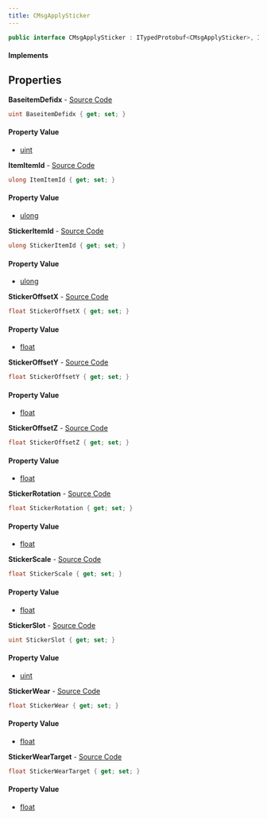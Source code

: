 ```yaml
---
title: CMsgApplySticker
---
```


```csharp
public interface CMsgApplySticker : ITypedProtobuf<CMsgApplySticker>, INativeHandle
```

#### Implements

## Properties

**BaseitemDefidx** - [Source Code](https://github.com/swiftly-solution/swiftlys2/blob/master/managed/src/SwiftlyS2.Generated/Protobufs/Interfaces/CMsgApplySticker.cs#L22)

```csharp
uint BaseitemDefidx { get; set; }
```

#### Property Value

- [uint](https://learn.microsoft.com/dotnet/api/system.uint32)

**ItemItemId** - [Source Code](https://github.com/swiftly-solution/swiftlys2/blob/master/managed/src/SwiftlyS2.Generated/Protobufs/Interfaces/CMsgApplySticker.cs#L16)

```csharp
ulong ItemItemId { get; set; }
```

#### Property Value

- [ulong](https://learn.microsoft.com/dotnet/api/system.uint64)

**StickerItemId** - [Source Code](https://github.com/swiftly-solution/swiftlys2/blob/master/managed/src/SwiftlyS2.Generated/Protobufs/Interfaces/CMsgApplySticker.cs#L13)

```csharp
ulong StickerItemId { get; set; }
```

#### Property Value

- [ulong](https://learn.microsoft.com/dotnet/api/system.uint64)

**StickerOffsetX** - [Source Code](https://github.com/swiftly-solution/swiftlys2/blob/master/managed/src/SwiftlyS2.Generated/Protobufs/Interfaces/CMsgApplySticker.cs#L34)

```csharp
float StickerOffsetX { get; set; }
```

#### Property Value

- [float](https://learn.microsoft.com/dotnet/api/system.single)

**StickerOffsetY** - [Source Code](https://github.com/swiftly-solution/swiftlys2/blob/master/managed/src/SwiftlyS2.Generated/Protobufs/Interfaces/CMsgApplySticker.cs#L37)

```csharp
float StickerOffsetY { get; set; }
```

#### Property Value

- [float](https://learn.microsoft.com/dotnet/api/system.single)

**StickerOffsetZ** - [Source Code](https://github.com/swiftly-solution/swiftlys2/blob/master/managed/src/SwiftlyS2.Generated/Protobufs/Interfaces/CMsgApplySticker.cs#L40)

```csharp
float StickerOffsetZ { get; set; }
```

#### Property Value

- [float](https://learn.microsoft.com/dotnet/api/system.single)

**StickerRotation** - [Source Code](https://github.com/swiftly-solution/swiftlys2/blob/master/managed/src/SwiftlyS2.Generated/Protobufs/Interfaces/CMsgApplySticker.cs#L28)

```csharp
float StickerRotation { get; set; }
```

#### Property Value

- [float](https://learn.microsoft.com/dotnet/api/system.single)

**StickerScale** - [Source Code](https://github.com/swiftly-solution/swiftlys2/blob/master/managed/src/SwiftlyS2.Generated/Protobufs/Interfaces/CMsgApplySticker.cs#L31)

```csharp
float StickerScale { get; set; }
```

#### Property Value

- [float](https://learn.microsoft.com/dotnet/api/system.single)

**StickerSlot** - [Source Code](https://github.com/swiftly-solution/swiftlys2/blob/master/managed/src/SwiftlyS2.Generated/Protobufs/Interfaces/CMsgApplySticker.cs#L19)

```csharp
uint StickerSlot { get; set; }
```

#### Property Value

- [uint](https://learn.microsoft.com/dotnet/api/system.uint32)

**StickerWear** - [Source Code](https://github.com/swiftly-solution/swiftlys2/blob/master/managed/src/SwiftlyS2.Generated/Protobufs/Interfaces/CMsgApplySticker.cs#L25)

```csharp
float StickerWear { get; set; }
```

#### Property Value

- [float](https://learn.microsoft.com/dotnet/api/system.single)

**StickerWearTarget** - [Source Code](https://github.com/swiftly-solution/swiftlys2/blob/master/managed/src/SwiftlyS2.Generated/Protobufs/Interfaces/CMsgApplySticker.cs#L43)

```csharp
float StickerWearTarget { get; set; }
```

#### Property Value

- [float](https://learn.microsoft.com/dotnet/api/system.single)

